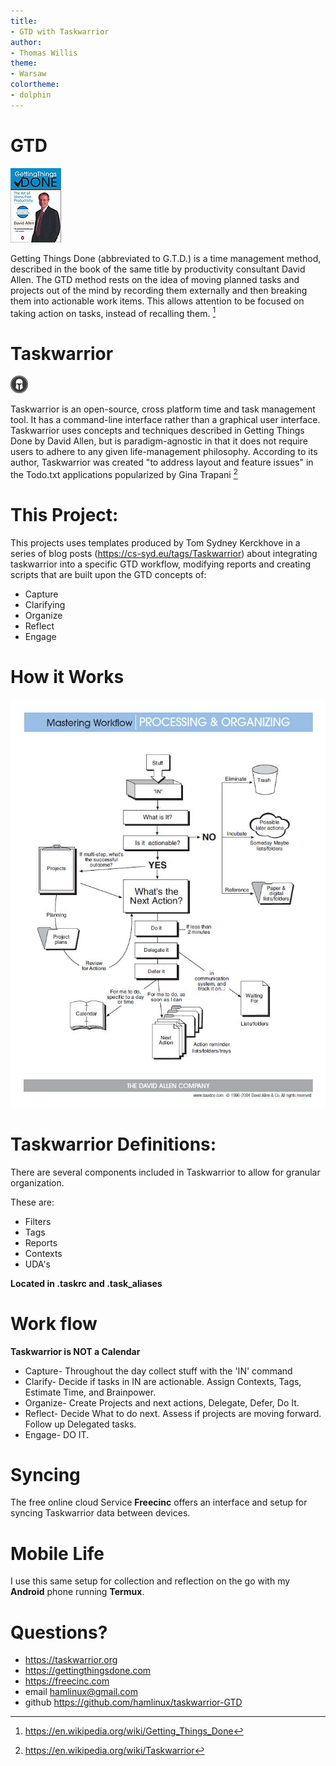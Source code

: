 ```yaml
---
title:
- GTD with Taskwarrior
author:
- Thomas Willis
theme:
- Warsaw
colortheme:
- dolphin
---
```

# **GTD**

![](gtd-book.jpg)

Getting Things Done (abbreviated to G.T.D.) is a time management method, described in the book of the same title by productivity consultant David Allen.
The GTD method rests on the idea of moving planned tasks and projects out of the mind
 by recording them externally and then breaking them into actionable
work items.  This allows attention to be focused on taking action on
tasks, instead of  recalling them. [^1]

# **Taskwarrior**

![](task.jpg)

Taskwarrior is an open-source, cross platform time and task management tool. It has a command-line interface rather than a graphical user interface.
Taskwarrior uses concepts and techniques described in Getting Things Done by David Allen, but is paradigm-agnostic in that it does not require users to adhere to any given life-management philosophy.  According to its author, Taskwarrior was created "to address layout and feature issues" in the Todo.txt applications popularized by Gina Trapani [^2]

# **This Project:**

This projects uses templates produced by Tom Sydney Kerckhove in a series of blog posts (https://cs-syd.eu/tags/Taskwarrior) about integrating taskwarrior into a specific GTD workflow, modifying reports and creating scripts that are built upon the GTD concepts of:

* Capture
* Clarifying
* Organize
* Reflect
* Engage

# **How it Works**
![GTD Flow Chart](gtd-flow.jpg)

# **Taskwarrior Definitions:**
There are several components included in Taskwarrior to allow for granular organization.

These are:

* Filters
* Tags
* Reports
* Contexts
* UDA's

**Located in .taskrc and .task_aliases**

# **Work flow**

**Taskwarrior is NOT a Calendar**

* Capture- Throughout the day collect stuff with the 'IN' command
* Clarify- Decide if tasks in IN are actionable. Assign Contexts, Tags, Estimate Time, and Brainpower.
* Organize- Create Projects and next actions, Delegate, Defer, Do It.
* Reflect- Decide What to do next.  Assess if projects are moving forward.  Follow up Delegated tasks.
* Engage- DO IT.

# **Syncing**
The free online cloud Service **Freecinc** offers an interface and setup for syncing Taskwarrior data between devices.

# **Mobile Life**
I use this same setup for collection and reflection on the go with my **Android** phone running **Termux**.

# **Questions?**

* https://taskwarrior.org
* https://gettingthingsdone.com
* https://freecinc.com
* email hamlinux@gmail.com
* github https://github.com/hamlinux/taskwarrior-GTD

[^1]:https://en.wikipedia.org/wiki/Getting_Things_Done
[^2]:https://en.wikipedia.org/wiki/Taskwarrior

